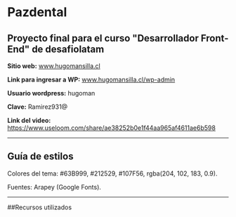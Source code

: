 # Pazdental
## Proyecto final para el curso "Desarrollador Front-End" de desafiolatam

**Sitio web:** www.hugomansilla.cl

**Link para ingresar a WP:** www.hugomansilla.cl/wp-admin

**Usuario wordpress:** hugoman 

**Clave:** Ramirez931@

**Link del video:** https://www.useloom.com/share/ae38252b0e1f44aa965af4611ae6b598

---------------------------------------------------------------------------------------
## Guía de estilos 

Colores del tema: #63B999, #212529, #107F56, rgba(204, 102, 183, 0.9).

Fuentes: Arapey (Google Fonts).

---------------------------------------------------------------------------------------

##Recursos utilizados
